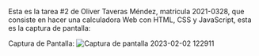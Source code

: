 Esta es la tarea #2 de Oliver Taveras Méndez, matricula 2021-0328, que consiste en hacer una calculadora Web con
HTML, CSS y JavaScript, esta es la captura de pantalla:

Captura de Pantalla:
![Captura de pantalla 2023-02-02 122911](https://user-images.githubusercontent.com/123130942/216395236-251759d0-8a58-4661-87c1-e582b2804c39.png)
